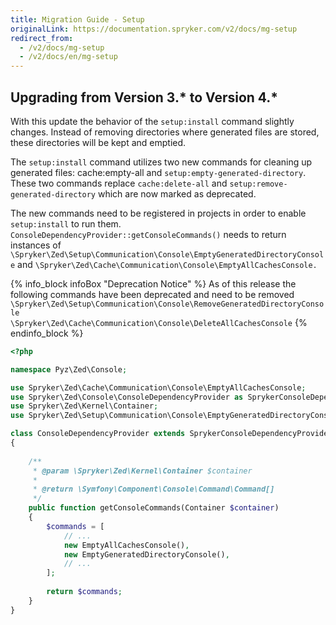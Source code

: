 ```yaml
---
title: Migration Guide - Setup
originalLink: https://documentation.spryker.com/v2/docs/mg-setup
redirect_from:
  - /v2/docs/mg-setup
  - /v2/docs/en/mg-setup
---
```


## Upgrading from Version 3.* to Version 4.*

With this update the behavior of the `setup:install` command slightly changes. Instead of removing directories where generated files are stored, these directories will be kept and emptied.

The `setup:install` command utilizes two new commands for cleaning up generated files: cache:empty-all and `setup:empty-generated-directory`. These two commands replace `cache:delete-all` and `setup:remove-generated-directory` which are now marked as deprecated.

The new commands need to be registered in projects in order to enable `setup:install` to run them. `ConsoleDependencyProvider::getConsoleCommands()` needs to return instances of `\Spryker\Zed\Setup\Communication\Console\EmptyGeneratedDirectoryConsole` and `\Spryker\Zed\Cache\Communication\Console\EmptyAllCachesConsole.`

{% info_block infoBox "Deprecation Notice" %}
As of this release the following commands have been deprecated and need to be removed `\Spryker\Zed\Setup\Communication\Console\RemoveGeneratedDirectoryConsole`</br> `\Spryker\Zed\Cache\Communication\Console\DeleteAllCachesConsole`
{% endinfo_block %}
```php
<?php

namespace Pyz\Zed\Console;

use Spryker\Zed\Cache\Communication\Console\EmptyAllCachesConsole;
use Spryker\Zed\Console\ConsoleDependencyProvider as SprykerConsoleDependencyProvider;
use Spryker\Zed\Kernel\Container;
use Spryker\Zed\Setup\Communication\Console\EmptyGeneratedDirectoryConsole;

class ConsoleDependencyProvider extends SprykerConsoleDependencyProvider
{
    
    /**
     * @param \Spryker\Zed\Kernel\Container $container
     *
     * @return \Symfony\Component\Console\Command\Command[]
     */
    public function getConsoleCommands(Container $container)
    {
        $commands = [
            // ...
            new EmptyAllCachesConsole(),
            new EmptyGeneratedDirectoryConsole(),
            // ...
        ];
        
        return $commands;
    }
}
```
<!--See also:

* Checkout other Console commands
-->

